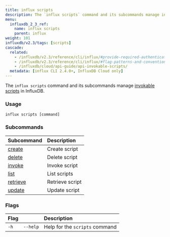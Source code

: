 ```yaml
---
title: influx scripts
description: The `influx scripts` command and its subcommands manage invokable scripts in InfluxDB.
menu:
  influxdb_2_3_ref:
    name: influx scripts
    parent: influx
weight: 101
influxdb/v2.3/tags: [scripts]
cascade:
  related:
    - /influxdb/v2.3/reference/cli/influx/#provide-required-authentication-credentials, influx CLI—Provide required authentication credentials
    - /influxdb/v2.3/reference/cli/influx/#flag-patterns-and-conventions, influx CLI—Flag patterns and conventions
    - /influxdb/cloud/api-guide/api-invokable-scripts/
  metadata: [influx CLI 2.4.0+, InfluxDB Cloud only]
---
```


The `influx scripts` command and its subcommands manage [invokable scripts](/influxdb/cloud/api-guide/api-invokable-scripts/) in InfluxDB.

### Usage
```
influx scripts [command]
```

### Subcommands
| Subcommand                                                       | Description     |
|:----------                                                       |:-----------     |
| [create](/influxdb/v2.3/reference/cli/influx/scripts/create)     | Create script   |
| [delete](/influxdb/v2.3/reference/cli/influx/scripts/delete)     | Delete script   |
| [invoke](/influxdb/v2.3/reference/cli/influx/scripts/invoke)     | Invoke script   |
| [list](/influxdb/v2.3/reference/cli/influx/scripts/list)         | List scripts    |
| [retrieve](/influxdb/v2.3/reference/cli/influx/scripts/retrieve) | Retrieve script |
| [update](/influxdb/v2.3/reference/cli/influx/scripts/update)     | Update script   |

### Flags
| Flag |          | Description                    |
|:---- |:---      |:-----------                    |
| `-h` | `--help` | Help for the `scripts` command |
